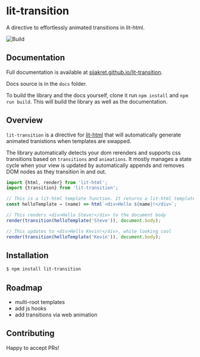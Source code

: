 # lit-transition

A directive to effortlessly animated transitions in lit-html.

![Build](https://github.com/sijakret/lit-transition/workflows/Build/badge.svg?branch=master)

## Documentation

Full documentation is available at [sijakret.github.io/lit-transition](https://sijakret.github.io/lit-transition).

Docs source is in the `docs` folder.

To build the library and the docs yourself,
clone it run `npm install` and `npm run build`.
This will build the library as well as the documentation.

## Overview

`lit-transition` is a directive for [lit-html](https://lit-html.polymer-project.org/) that will automatically generate animated tranistions when templates are swapped.

The library automatically detects your dom rerenders and supports css transitions based on `transitions` and `animations`.
It mostly manages a state cycle when your view is updated
by automatically appends and removes DOM nodes as they transition in and out.

```javascript
import {html, render} from 'lit-html';
import {transition} from 'lit-transition';

// This is a lit-html template function. It returns a lit-html template.
const helloTemplate = (name) => html`<div>Hello ${name}!</div>`;

// This renders <div>Hello Steve!</div> to the document body
render(transition(helloTemplate('Steve')), document.body);

// This updates to <div>Hello Kevin!</div>, while looking cool
render(transition(helloTemplate('Kevin')), document.body);
```

## Installation

```bash
$ npm install lit-transition
```

## Roadmap

* multi-root templates
* add js hooks
* add transitions via web animation

## Contributing

Happy to accept PRs!